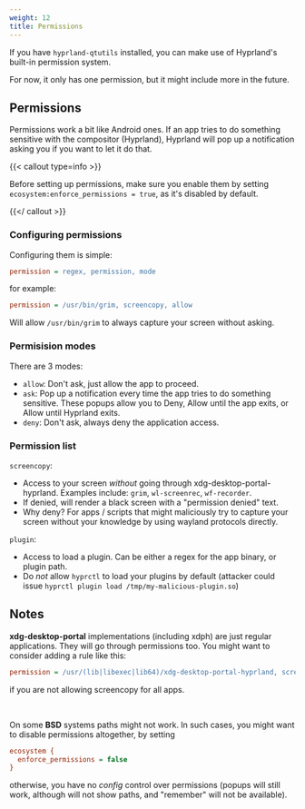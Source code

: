 ```yaml
---
weight: 12
title: Permissions
---
```


If you have `hyprland-qtutils` installed, you can make use of Hyprland's built-in
permission system.

For now, it only has one permission, but it might include more in the future.

## Permissions

Permissions work a bit like Android ones. If an app tries to do something sensitive with
the compositor (Hyprland), Hyprland will pop up a notification asking you if you
want to let it do that.

{{< callout type=info >}}

Before setting up permissions, make sure you enable them by setting
`ecosystem:enforce_permissions = true`, as it's disabled by default.

{{</ callout >}}


### Configuring permissions

Configuring them is simple:

```ini
permission = regex, permission, mode
```

for example:
```ini
permission = /usr/bin/grim, screencopy, allow
```
Will allow `/usr/bin/grim` to always capture your screen without asking.


### Permisision modes

There are 3 modes:
- `allow`: Don't ask, just allow the app to proceed.
- `ask`: Pop up a notification every time the app tries to do something sensitive. These popups allow you to Deny, Allow until the app exits, or Allow until Hyprland exits.
- `deny`: Don't ask, always deny the application access.


### Permission list

`screencopy`:
 - Access to your screen _without_ going through xdg-desktop-portal-hyprland. Examples include: `grim`, `wl-screenrec`, `wf-recorder`.
 - If denied, will render a black screen with a "permission denied" text.
 - Why deny? For apps / scripts that might maliciously try to capture your screen without your knowledge by using wayland protocols directly.

`plugin`:
 - Access to load a plugin. Can be either a regex for the app binary, or plugin path.
 - Do _not_ allow `hyprctl` to load your plugins by default (attacker could issue `hyprctl plugin load /tmp/my-malicious-plugin.so`)

## Notes

**xdg-desktop-portal** implementations (including xdph) are just regular applications. They will go through permissions too. You might want to consider
adding a rule like this:
```ini
permission = /usr/(lib|libexec|lib64)/xdg-desktop-portal-hyprland, screencopy, allow
```
if you are not allowing screencopy for all apps.

<br/>

On some **BSD** systems paths might not work. In such cases, you might want to disable permissions altogether, by setting
```ini
ecosystem {
  enforce_permissions = false
}
```
otherwise, you have no _config_ control over permissions (popups will still work, although will not show paths, and "remember" will not be available).

